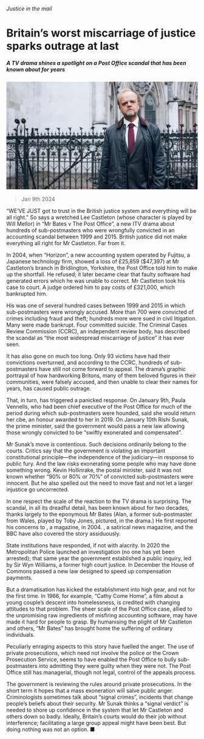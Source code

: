###### Justice in the mail

# Britain’s worst miscarriage of justice sparks outrage at last 

##### A TV drama shines a spotlight on a Post Office scandal that has been known about for years 

![image](images/20240113_BRP504.jpg) 

> Jan 9th 2024 

“WE’VE JUST got to trust in the British justice system and everything will be all right.” So says a wretched Lee Castleton (whose character is played by Will Mellor) in “Mr Bates v The Post Office”, a new ITV drama about hundreds of sub-postmasters who were wrongfully convicted in an accounting scandal between 1999 and 2015. British justice did not make everything all right for Mr Castleton. Far from it. 

In 2004, when “Horizon”, a new accounting system operated by Fujitsu, a Japanese technology firm, showed a loss of £25,859 ($47,397) at Mr Castleton’s branch in Bridlington, Yorkshire, the Post Office told him to make up the shortfall. He refused; it later became clear that faulty software had generated errors which he was unable to correct. Mr Castleton took his case to court. A judge ordered him to pay costs of £321,000, which bankrupted him.

His was one of several hundred cases between 1999 and 2015 in which sub-postmasters were wrongly accused. More than 700 were convicted of crimes including fraud and theft; hundreds more were sued in civil litigation. Many were made bankrupt. Four committed suicide. The Criminal Cases Review Commission (CCRC), an independent review body, has described the scandal as “the most widespread miscarriage of justice” it has ever seen. 

It has also gone on much too long. Only 93 victims have had their convictions overturned, and according to the CCRC, hundreds of sub-postmasters have still not come forward to appeal. The drama’s graphic portrayal of how hardworking Britons, many of them beloved figures in their communities, were falsely accused, and then unable to clear their names for years, has caused public outrage. 

That, in turn, has triggered a panicked response. On January 9th, Paula Vennells, who had been chief executive of the Post Office for much of the period during which sub-postmasters were hounded, said she would return her cbe, an honour awarded to her in 2019. On January 10th Rishi Sunak, the prime minister, said the government would pass a new law allowing those wrongly convicted to be “swiftly exonerated and compensated”. 

Mr Sunak’s move is contentious. Such decisions ordinarily belong to the courts. Critics say that the government is violating an important constitutional principle—the independence of the judiciary—in response to public fury. And the law risks exonerating some people who may have done something wrong. Kevin Hollinrake, the postal minister, said it was not known whether “90% or 80% or 70%” of convicted sub-postmasters were innocent. But he also spelled out the need to move fast and not let a larger injustice go uncorrected. 

In one respect the scale of the reaction to the TV drama is surprising. The scandal, in all its dreadful detail, has been known about for two decades, thanks largely to the eponymous Mr Bates (Alan, a former sub-postmaster from Wales, played by Toby Jones, pictured, in the drama.) He first reported his concerns to , a magazine, in 2004. , a satirical news magazine, and the BBC have also covered the story assiduously. 

State institutions have responded, if not with alacrity. In 2020 the Metropolitan Police launched an investigation (no one has yet been arrested); that same year the government established a public inquiry, led by Sir Wyn Williams, a former high court justice. In December the House of Commons passed a new law designed to speed up compensation payments.

But a dramatisation has kicked the establishment into high gear, and not for the first time. In 1966, for example, “Cathy Come Home”, a film about a young couple’s descent into homelessness, is credited with changing attitudes to that problem. The sheer scale of the Post Office case, allied to the unpromising raw ingredients of misfiring accounting software, may have made it hard for people to grasp. By humanising the plight of Mr Castleton and others, “Mr Bates” has brought home the suffering of ordinary individuals.

Peculiarly enraging aspects to this story have fuelled the anger. The use of private prosecutions, which need not involve the police or the Crown Prosecution Service, seems to have enabled the Post Office to bully sub-postmasters into admitting they were guilty when they were not. The Post Office still has managerial, though not legal, control of the appeals process. 

The government is reviewing the rules around private prosecutions. In the short term it hopes that a mass exoneration will salve public anger. Criminologists sometimes talk about “signal crimes”, incidents that change people’s beliefs about their security. Mr Sunak thinks a “signal verdict” is needed to shore up confidence in the system that let Mr Castleton and others down so badly. Ideally, Britain’s courts would do their job without interference; facilitating a large group appeal might have been best. But doing nothing was not an option. ■


